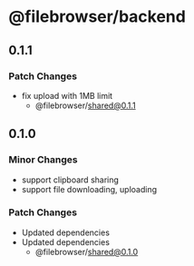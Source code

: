 # @filebrowser/backend

## 0.1.1

### Patch Changes

- fix upload with 1MB limit
  - @filebrowser/shared@0.1.1

## 0.1.0

### Minor Changes

- support clipboard sharing
- support file downloading, uploading

### Patch Changes

- Updated dependencies
- Updated dependencies
  - @filebrowser/shared@0.1.0
